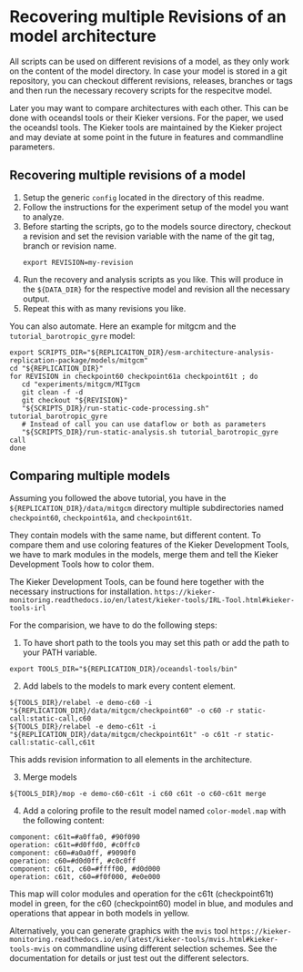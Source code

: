 # Recovering multiple Revisions of an model architecture

All scripts can be used on different revisions of a model, as they only work
on the content of the model directory. In case your model is stored in a
git repository, you can checkout different revisions, releases, branches or
tags and then run the necessary recovery scripts for the respecitve model.

Later you may want to compare architectures with each other. This can
be done with oceandsl tools or their Kieker versions. For the paper, we
used the oceandsl tools. The Kieker tools are maintained by the Kieker
project and may deviate at some point in the future in features and
commandline parameters.

## Recovering multiple revisions of a model

1. Setup the generic `config` located in the directory of this readme.
2. Follow the instructions for the experiment setup of the model you
   want to analyze.
3. Before starting the scripts, go to the models source directory, checkout
   a revision and set the revision variable with the name of the git tag,
   branch or revision name.
   ```
   export REVISION=my-revision
   ```
4. Run the recovery and analysis scripts as you like. This will produce
   in the `${DATA_DIR}` for the respective model and revision all the
   necessary output.
5. Repeat this with as many revisions you like.

You can also automate. Here an example for mitgcm and the `tutorial_barotropic_gyre` 
model:
```
export SCRIPTS_DIR="${REPLICAITON_DIR}/esm-architecture-analysis-replication-package/models/mitgcm"
cd "${REPLICATION_DIR}"
for REVISION in checkpoint60 checkpoint61a checkpoint61t ; do
   cd "experiments/mitgcm/MITgcm
   git clean -f -d
   git checkout "${REVISION}"
   "${SCRIPTS_DIR}/run-static-code-processing.sh" tutorial_barotropic_gyre
   # Instead of call you can use dataflow or both as parameters
   "${SCRIPTS_DIR}/run-static-analysis.sh tutorial_barotropic_gyre call
done
```
 
## Comparing multiple models

Assuming you followed the above tutorial, you have in the
`${REPLICATION_DIR}/data/mitgcm` directory multiple subdirectories
named `checkpoint60`, `checkpoint61a`, and `checkpoint61t`.

They contain models with the same name, but different content. To compare them
and use coloring features of the Kieker Development Tools, we have to mark modules
in the models, merge them and tell the Kieker Development Tools how to color them.

The Kieker Development Tools, can be found here together with the necessary instructions
for installation.
`https://kieker-monitoring.readthedocs.io/en/latest/kieker-tools/IRL-Tool.html#kieker-tools-irl`

For the comparision, we have to do the following steps:
1. To have short path to the tools you may set this path or add the path to your PATH variable.
```
export TOOLS_DIR="${REPLICATION_DIR}/oceandsl-tools/bin"
```
2. Add labels to the models to mark every content element.
```
${TOOLS_DIR}/relabel -e demo-c60 -i "${REPLICATION_DIR}/data/mitgcm/checkpoint60" -o c60 -r static-call:static-call,c60
${TOOLS_DIR}/relabel -e demo-c61t -i "${REPLICATION_DIR}/data/mitgcm/checkpoint61t" -o c61t -r static-call:static-call,c61t
```
This adds revision information to all elements in the architecture.

3. Merge models
```
${TOOLS_DIR}/mop -e demo-c60-c61t -i c60 c61t -o c60-c61t merge
```

4. Add a coloring profile to the result model named `color-model.map` with the
following content:
```
component: c61t=#a0ffa0, #90f090
operation: c61t=#d0ffd0, #c0ffc0
component: c60=#a0a0ff, #9090f0
operation: c60=#d0d0ff, #c0c0ff
component: c61t, c60=#ffff00, #d0d000
operation: c61t, c60=#f0f000, #e0e000
```
This map will color modules and operation for the c61t (checkpoint61t) model in green, for
the c60 (checkpoint60) model in blue, and modules and operations that appear in both models in yellow.

Alternatively, you can generate graphics with the `mvis` tool
`https://kieker-monitoring.readthedocs.io/en/latest/kieker-tools/mvis.html#kieker-tools-mvis`
on commandline using different selection schemes. See the documentation for details or just test out
the different selectors.

